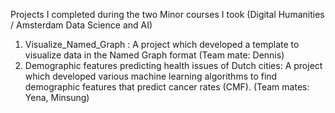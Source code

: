 Projects I completed during the two Minor courses I took (Digital Humanities / Amsterdam Data Science and AI)

1) Visualize_Named_Graph : A project which developed a template to visualize data in the Named Graph format (Team mate: Dennis)
2) Demographic features predicting health issues of Dutch cities: A project which developed various machine learning algorithms to find demographic features that predict cancer rates (CMF). (Team mates: Yena, Minsung)
